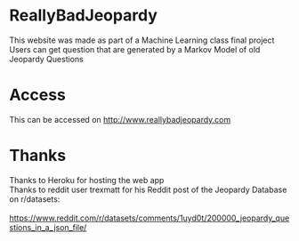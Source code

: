 # ReallyBadJeopardy
This website was made as part of a Machine Learning class final project  
Users can get question that are generated by a Markov Model of old Jeopardy Questions  

# Access
This can be accessed on http://www.reallybadjeopardy.com

# Thanks
Thanks to Heroku for hosting the web app    
Thanks to reddit user trexmatt for his Reddit post of the Jeopardy Database on r/datasets:  
&nbsp;&nbsp;&nbsp; https://www.reddit.com/r/datasets/comments/1uyd0t/200000_jeopardy_questions_in_a_json_file/  
  





